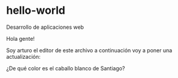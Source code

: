 # hello-world
Desarrollo de aplicaciones web

Hola gente!

Soy arturo el editor de este archivo a continuación voy a poner una actualización:

¿De qué color es el caballo blanco de Santiago?
